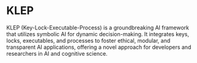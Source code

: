 # KLEP
KLEP (Key-Lock-Executable-Process) is a groundbreaking AI framework that utilizes symbolic AI for dynamic decision-making. It integrates keys, locks, executables, and processes to foster ethical, modular, and transparent AI applications, offering a novel approach for developers and researchers in AI and cognitive science.
